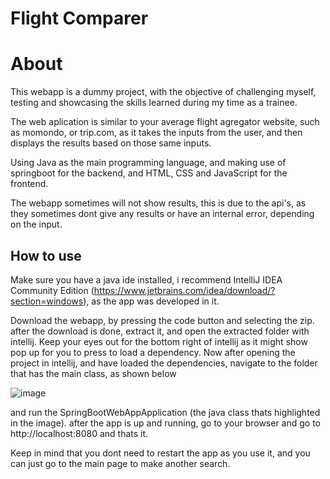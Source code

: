 # Flight Comparer

# About
This webapp is a dummy project, with the objective of challenging myself, testing and showcasing the skills learned during my time as a trainee.

The web aplication is similar to your average flight agregator website, such as momondo, or trip.com, as it takes the inputs from the user, and then displays the results based on those same inputs.

Using Java as the main programming language, and making use of springboot for the backend, and HTML, CSS and JavaScript for the frontend.

The webapp sometimes will not show results, this is due to the api's, as they sometimes dont give any results or have an internal error, depending on the input.

## How to use

Make sure you have a java ide installed, i recommend IntelliJ IDEA Community Edition (https://www.jetbrains.com/idea/download/?section=windows), as the app was developed in it.

Download the webapp, by pressing the code button and selecting the zip. after the download is done, extract it, and open the extracted folder with intellij.
Keep your eyes out for the bottom right of intellij as it might show pop up for you to press to load a dependency.
Now after opening the project in intellij, and have loaded the dependencies, navigate to the folder that has the main class, as shown below

![image](https://github.com/GoncaloLuzRocha/DummyJavaWebapp/assets/101597128/38296a2d-145b-44e0-a4d8-cc1839eb1b3c)

and run the SpringBootWebAppApplication (the java class thats highlighted in the image).
after the app is up and running, go to your browser and go to http://localhost:8080
and thats it.

Keep in mind that you dont need to restart the app as you use it, and you can just go to the main page to make another search.
